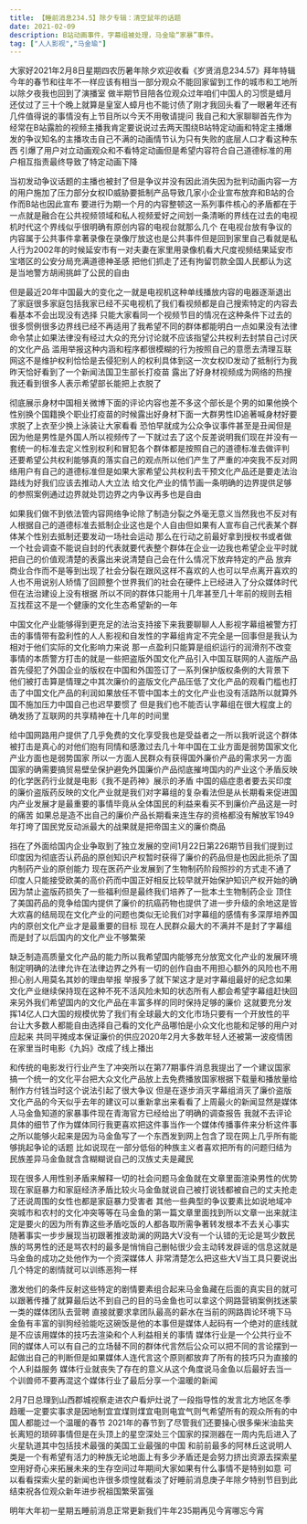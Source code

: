 ```yaml
---
title: 【睡前消息234.5】除夕专辑：清空鼠年的话题
date: 2021-02-09
description: B站动画事件，字幕组被处理，马金瑜“家暴”事件。
tag: ["人人影视","马金瑜"]
---
```


大家好2021年2月8日星期四农历暑年除夕欢迎收看《岁贤消息234.57》拜年特辑今年的春节和往年不一样应该有相当一部分观众不能回家留到工作的城市和工地所以除夕夜我也回到了演播室
做半期节目陪各位观众过年咱们中国人的习惯是蜡月还仗过了三十个晚上就算是皇室人蟑月也不能讨债了刚才我回头看了一眼暑年还有几件值得说的事情没有上节目所以今天不用敬请提问
我自己和大家聊聊首先作为经常在B站露脸的视频主播我肯定要说说过去两天围绕B站特定动画和特定主播爆发的争议知名的主播攻击自己不满的动画情节认为只有失败的底层人口才看这种东西
引爆了用户对立动画观众和不看特定动画但是希望内容符合自己道德标准的用户相互指责最终导致了特定动画下降

当初发动争议话题的主播也被封了但是争议并没有因此消失因为批判动画内容一方的用户施加了压力部分女权ID威胁要抵制产品导致几家小企业宣布放弃和B站的合作而B站也因此宣布
要进行为期一个月的内容整顿这一系列事件核心的矛盾都在于一点就是融合在公共视频领域和私人视频爱好之间划一条清晰的界线在过去的电视机时代这个界线似乎很明确有原创内容的电视台就那么几个
在电视台放有争议的内容属于公共事件拿著录像在录像厅放这也是公共事件但是回到家里自己看就是私人行为2002年的时候延安市有一对夫妻在家里用录像机看大尺度视频结果延安市宝塔区的公安分局充满道德神圣感
把他们抓走了还有拘留罚款全国人民都认为这是当地警方胡闹挑衅了公民的自由

但是最近20年中国最大的变化之一就是电视机这种单线播放内容的电器逐渐退出了家庭很多家庭包括我家已经不买电视机了我们看视频都是自己搜索特定的内容去看基本不会出现没有选择
只能大家看同一个视频节目的情况在这种条件下过去的很多惯例很多边界线已经不再适用了我希望不同的群体都能明白一点如果没有法律命令禁止如果法律没有经过大众的充分讨论就不应该指望公共权利去封禁自己讨厌的文化产品
滥用举报这种内涵和程序都很模糊的行为按照自己的意愿去清理互联网这不是维护权利恰恰是去侵犯别人的权利具体到这一次女权ID发动了抵制行为我昨天恰好看到了一个新闻法国卫生部长打疫苗
露出了好身材视频成为网络的热搜我还看到很多人表示希望部长能把上衣脱了

彻底展示身材中国相关微博下面的评论内容也差不多这个部长是个男的如果他换个性别换个国籍换个职业打疫苗的时候露出好身材下面一大群男性ID追著喊身材好要求脱了上衣至少换上泳装让大家看看
恐怕早就成为公众争议事件甚至是丑闻但是因为他是男性是外国人所以视频传了一下就过去了这个反差说明我们现在并没有一套统一的标准去定义性别权利和冒犯各个群体都是按照自己的道德标准去做评判
还要希望公共权利能够真的落实自己的观点所以他们产生了严重的冲突我不反对网络用户有自己的道德标准但是如果大家希望公共权利去干预文化产品还是要走法治路线为好我们应该去推动人大立法
给文化产业的情节画一条明确的边界提供足够的参照案例通过边界就处罚边界之内争议再多也是自由

如果我们做不到依法管内容网络争论除了制造分裂之外毫无意义当然我也不反对有人根据自己的道德标准去抵制企业这也是个人自由但如果有人宣布自己代表某个群体某个性别去抵制还要发动一场社会运动
那么在行动之前最好拿到授权书或者做一个社会调查不能说自封的代表就要代表整个群体在企业一边我也希望企业平时就把自己的价值观清楚的表露出来说清楚自己会在什么情况下放弃特定的产品
放弃商业合作而不是等到出现了社会分裂在跟风这样不喜欢的人也可以早点离开喜欢的人也不用说别人矫情了回顾整个世界我们的社会在硬件上已经进入了分众媒体时代但在法治建设上没有根据
所以不同的群体只能用十几年甚至几十年前的规则去相互找茬这不是一个健康的文化生态希望新的一年

中国文化产业能够得到更充足的法治支持接下来我要聊聊人人影视字幕组被警方打击的事情带有盈利性的人人影视和自发性的字幕组肯定不完全是一回事但是我认为相对于他们实际的文化影响力来说
那一点盈利只能算是组织运行的润滑剂不改变事情的本质警方打击的就是一些把盗版外国文化产品引入中国互联网的人盗版产品首先侵犯了外国企业的版权在中国和外国签订了一系列保护版权条例的大背景下
他们被打击算是情理之中其次廉价的盗版文化产品压低了文化产品的观看门槛也打击了中国文化产品的利润如果放任不管中国本土的文化产业也没有活路所以就算外国不施加压力中国自己也迟早要惯了
但是我们也不能否认字幕组在很大程度上的确发扬了互联网的共享精神在十几年的时间里

给中国网路用户提供了几乎免费的文化享受我也是受益者之一所以我听说这个群体被打击是真心的对他们抱有同情和感激过去几十年中国在工业方面是弱势国家文化产业方面也是弱势国家
所以一方面人民群众有获得国外廉价产品的需求另一方面国家的确需要搞贸易壁垒保护避免外国廉价产品彻底摧垮国内的产业这个矛盾反映的化学医药行业就是电影《我不是药神》展示的矛盾
中国的癌症患者要去买印度的廉价盗版药反映的文化产业就是我们对字幕组的复杂看法但是从长期看来促进国内产业发展才是最重要的事情毕竟从全体国民的利益来看买不到廉价产品这是一时的痛苦
如果总是造不出自己的廉价产品长期看来连生存的资格都没有解放军1949年打垮了国民党反动派最大的战果就是把帝国主义的廉价商品

挡在了外面给国内企业争取到了独立发展的空间1月22日第226期节目我们提到过印度因为彻底否认药品的原创知识产权暂时获得了廉价的药品但是也因此扼杀了国内制药产业的原创能力
现在医药产业发展到了生物制药阶段照抄的方式走不通了印度人只能接受欧美的高价药而中国正好相反比较早就开始保护知识产权开始的确因为禁止盗版药损失了一些福利但是最终我们培养了一批本土生物制药企业
顶住了美国药品的竞争给国内提供了廉价的抗癌药物也提供了进一步升级的余地这是皆大欢喜的结局现在文化产业的问题也类似无论我们对字幕组的感情有多深厚培养国内的原创文化产业才是最重要的目标
现在人民群众最大的不满并不是封了字幕组而是封了以后国内的文化产业不够繁荣

缺乏制造高质量文化产品的能力所以我希望国内能够充分放宽文化产业的发展环境制定明确的法律允许在法律边界之外有一切的创作自由不用担心额外的风险也不用担心别人用莫名其妙的理由举报
举报多了就下架这才是对字幕组最好的纪念如果文化产业继续保持现在这种不死不活风险未知的状态所有人都会希望字幕组赶快回来另外我们希望国内的文化产品在丰富多样的同时保持足够的廉价
这就要充分发挥14亿人口大国的规模优势了我们有全球最大的文化市场只要有一个开放性的平台让大多数人都能自由选择自己看的文化产品哪怕是小众文化也能和足够的用户对应起来
共同平摊成本保证廉价的供应2020年2月大多数年轻人还被第一波疫情困在家里当时电影《九妈》改成了线上播出

和传统的电影发行行业产生了冲突所以在第77期事件消息我提出了一个建议国家搞一个统一的文化平台把大众文化产品放上去免费播放国家根据下载量和播放量给制作方付钱当时这个说法引起了很大争议
但是在逐步消灭字幕组消灭了廉价盗版文化产品的今天似乎去年的建议可以重新拿出来看看了上周最火的新闻显然是媒体人马金鱼知道的家暴事件现在青海官方已经给出了明确的调查报告
我就不去评论具体的细节了作为媒体同行我更喜欢把这件事当作一个媒体传播事件来分析这件事之所以能够火起来是因为马金鱼写了一个东西发到网上包含了现在网上几乎所有能够挑起争论的话题
比如说现在一部分低俗的种族主义者喜欢把所有的问题归结为民族差异马金鱼就含含糊糊说自己的汉族丈夫是藏民

现在很多人用性别矛盾来解释一切的社会问题马金鱼就在文章里面渲染男性的优势现在家庭暴力和家庭经济矛盾比较火马金鱼就说自己被打说钱都被自己的丈夫抢走了还说周围的女性也都是家庭暴力受害者
其他一些典型的争议要素比如说地域冲突城市和农村的文化冲突等等在马金鱼的第一篇文章里面找到所以文章一出来就注定是要火的因为所有靠这些矛盾吃饭的人都各取所需争著转发根本不去关心事实
随著事实一步步展现当初跟著推波助澜的网路大V没有一个认错的无论是骂少数民族的骂男性的还是骂农村的最多是悄悄自己删帖很少会主动转发辟谣的信息这就是马金鱼的成功之处他作为一个资深媒体人
非常清楚怎么把这些大V当工具只要说出几个特定的剧情就可以训练恶狗一样

激发他们的条件反射这些特定的剧情要素组合起来马金鱼藏在后面的真实目的就可以跟著传播了就算最后达不到自己的目的马金鱼也可以拿这个网路营销案例找迷蒙一类的媒体团队去营聘
直接就要求拿团队最高的薪水在当前的网路舆论环境下马金鱼有丰富的驯狗经验能吃这碗饭是他的本事但是媒体人起码有一个绝对的底线就是不应该用媒体的技巧去渲染和个人利益相关的事情
媒体行业是一个公共行业不同的媒体人可以有自己的立场替不同的群体代言然后公众可以把不同的言论摆到一起做出自己的判断但是如果媒体人连代言这个原则都放弃了所有的技巧只为直接的个人利益服务
媒体行业就丧失了存在的意义从这个角度说马金鱼以后最好去当一个训兽师不要再混这个媒体行业了最后分享一个温暖的新闻

2月7日总理到山西郡城视察走进农户看炉灶说了一段指导性的发言北方地区冬季趋暖一定要实事求是因地制宜宜煤则煤宜电则电宜气则气希望所有的观众所有的中国人都能过一个温暖的春节
2021年的春节到了尽管我们还要操心很多柴米油盐夹长离短的琐碎事情但是在头顶上的星空深处三个国家的探测器在一周内先后进入了火星轨道其中包括技术最强的美国工业最强的中国
和前前最多的阿林丘这说明人类是一个有希望有活力的种族无论地面上有多少矛盾还是会努力挤出资源去探索星空用好奇心来拓展未来的生存空间过年期间大家如果有什么事情不是特别如意
可以看看探索火星的新闻也许很多烦惶就看淡了好睡前消息庚子年除夕特别节目到此结束祝各位观众新年进步祝祖国繁荣富强

明年大年初一星期五睡前消息正常更新我们牛年235期再见今宵哪忘今宵